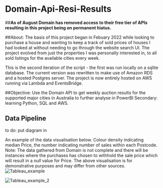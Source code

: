 # Domain-Api-Resi-Results

##**As of August Domain has removed access to their free tier of APIs resulting in this project being on permanent hiatus.**

##About:
The basis of this project began in Febuary 2022 while looking to purchase a house and wanting to keep a track of sold prices of houses I had looked at without needing to go through the website search UI. The project evolved from just the properties I was personally interested in, to all sold listings for the available cities every week. 

This is the second iteration of the script - the first was run locally on a sqlite database. The current version was rewritten to make use of Amazon RDS and a hosted Postgres server. The project is now entirely hosted on AWS running via Lambda and EventsBridge.

##Objective: 
Use the Domain API to get weekly auction results for the supported major cities in Australia to further analyse in PowerBI
Secondary: learning Python, SQL and AWS.

## Data Pipeline
to do: put diagram in 

An example of the data visualisation below. Colour density indicating median Price, the number indicating number of sales within each Postcode.
Note: The data gathered from Domain is not complete and there will be instances where the purchases has chosen to withhold the sale price which will result in a _null_ value for Price. The above visualisation is for demonstrative purposes and may differ from other sources. 
![Tableau_example](https://user-images.githubusercontent.com/113073854/206088732-b924e4b1-7cd4-4350-af72-eb5d15a2086e.PNG)

![Tableau_example_2](https://user-images.githubusercontent.com/113073854/206089729-b35fb7f7-abd1-4916-ba3c-ff13256f3313.PNG)

